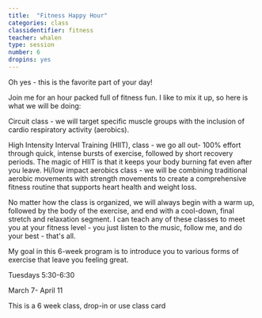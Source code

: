 ```yaml
---
title:  "Fitness Happy Hour"
categories: class
classidentifier: fitness
teacher: whalen
type: session
number: 6
dropins: yes
---
```

Oh yes - this is the favorite part of your day!

Join me for an hour packed full of fitness fun.  I like to mix it up, so here is what we will be doing:

Circuit class - we will target specific muscle groups with the inclusion of cardio respiratory activity (aerobics).

High Intensity Interval Training (HIIT), class - we go all out- 100% effort through quick, intense bursts of exercise, followed by short recovery periods. The magic of HIIT is that it keeps your body burning fat even after you leave.
Hi/low impact aerobics class - we will be combining traditional aerobic movements with strength movements to create a comprehensive fitness routine that supports heart health and weight loss.

No matter how the class is organized, we will always begin with a warm up, followed by the body of the exercise, and end with a cool-down, final stretch and relaxation segment.   I can teach any of these classes to meet you at your fitness level - you just listen to the music, follow me, and do your best - that's all.

My goal in this 6-week program is to introduce you to various forms of exercise that leave you feeling great.

Tuesdays 5:30-6:30

March 7- April 11

This is a 6 week class, drop-in or use class card
